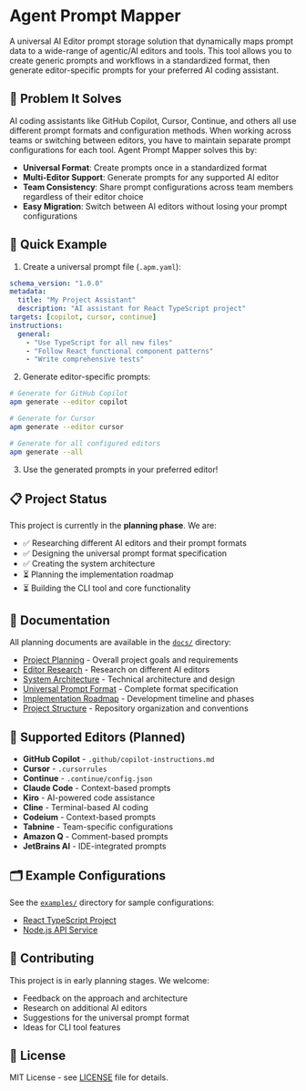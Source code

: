 # Agent Prompt Mapper

A universal AI Editor prompt storage solution that dynamically maps prompt data to a wide-range of agentic/AI editors and tools. This tool allows you to create generic prompts and workflows in a standardized format, then generate editor-specific prompts for your preferred AI coding assistant.

## 🎯 Problem It Solves

AI coding assistants like GitHub Copilot, Cursor, Continue, and others all use different prompt formats and configuration methods. When working across teams or switching between editors, you have to maintain separate prompt configurations for each tool. Agent Prompt Mapper solves this by:

- **Universal Format**: Create prompts once in a standardized format
- **Multi-Editor Support**: Generate prompts for any supported AI editor
- **Team Consistency**: Share prompt configurations across team members regardless of their editor choice
- **Easy Migration**: Switch between AI editors without losing your prompt configurations

## 🚀 Quick Example

1. Create a universal prompt file (`.apm.yaml`):
```yaml
schema_version: "1.0.0"
metadata:
  title: "My Project Assistant"
  description: "AI assistant for React TypeScript project"
targets: [copilot, cursor, continue]
instructions:
  general:
    - "Use TypeScript for all new files"
    - "Follow React functional component patterns"
    - "Write comprehensive tests"
```

2. Generate editor-specific prompts:
```bash
# Generate for GitHub Copilot
apm generate --editor copilot

# Generate for Cursor
apm generate --editor cursor

# Generate for all configured editors
apm generate --all
```

3. Use the generated prompts in your preferred editor!

## 📋 Project Status

This project is currently in the **planning phase**. We are:
- ✅ Researching different AI editors and their prompt formats
- ✅ Designing the universal prompt format specification  
- ✅ Creating the system architecture
- ⏳ Planning the implementation roadmap
- ⏳ Building the CLI tool and core functionality

## 📖 Documentation

All planning documents are available in the [`docs/`](./docs/) directory:

- [Project Planning](./docs/PLANNING.md) - Overall project goals and requirements
- [Editor Research](./docs/EDITOR_RESEARCH.md) - Research on different AI editors
- [System Architecture](./docs/ARCHITECTURE.md) - Technical architecture and design
- [Universal Prompt Format](./docs/UPF_SPECIFICATION.md) - Complete format specification
- [Implementation Roadmap](./docs/IMPLEMENTATION_ROADMAP.md) - Development timeline and phases
- [Project Structure](./docs/PROJECT_STRUCTURE.md) - Repository organization and conventions

## 🎨 Supported Editors (Planned)

- **GitHub Copilot** - `.github/copilot-instructions.md`
- **Cursor** - `.cursorrules`
- **Continue** - `.continue/config.json`
- **Claude Code** - Context-based prompts
- **Kiro** - AI-powered code assistance
- **Cline** - Terminal-based AI coding
- **Codeium** - Context-based prompts
- **Tabnine** - Team-specific configurations
- **Amazon Q** - Comment-based prompts
- **JetBrains AI** - IDE-integrated prompts

## 🗂️ Example Configurations

See the [`examples/`](./examples/) directory for sample configurations:

- [React TypeScript Project](./examples/basic/react-typescript.apm.yaml)
- [Node.js API Service](./examples/basic/node-api.apm.yaml)

## 🤝 Contributing

This project is in early planning stages. We welcome:
- Feedback on the approach and architecture
- Research on additional AI editors
- Suggestions for the universal prompt format
- Ideas for CLI tool features

## 📄 License

MIT License - see [LICENSE](LICENSE) file for details.
